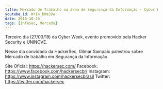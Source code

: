 ```yaml
---
title: Mercado de Trabalho na área de Segurança da Informação - Cyber Week - Hacker Security - 27/03/19
youtube_id: WrI4_bWe39w
date: 2015-10-26
tags: [InfoSec, Mercado]
---
```


Terceiro dia (27/03/19) da Cyber Week, evento promovido pela Hacker Security e UNINOVE.

Nesse dia convidado da HackerSec, Gilmar Sampaio palestrou sobre Mercado de trabalho em Segurança da Informação.

Site Oficial: https://hackersec.com/
Facebook: https://www.facebook.com/hackersecbr/
Instagram: https://www.instagram.com/hackersecbrasil
Twitter: https://twitter.com/hackersec

